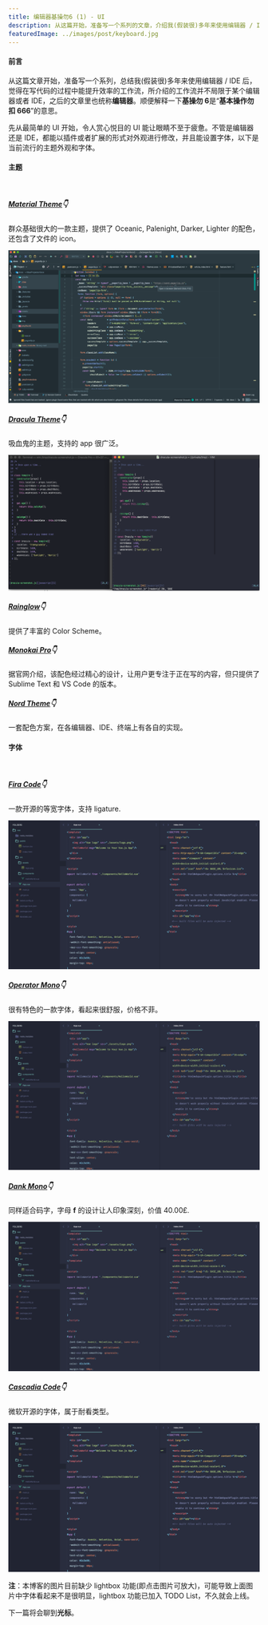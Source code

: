 ```yaml
---
title: 编辑器基操勿6 (1) - UI
description: 从这篇开始，准备写一个系列的文章，介绍我(假装很)多年来使用编辑器 / IDE 后，觉得在写代码的过程中能提升效率的工作流,先从能令人赏心悦目的 UI 开始
featuredImage: ../images/post/keyboard.jpg
---
```


#### 前言

从这篇文章开始，准备写一个系列，总结我(假装很)多年来使用编辑器 / IDE 后，觉得在写代码的过程中能提升效率的工作流，所介绍的工作流并不局限于某个编辑器或者 IDE，之后的文章里也统称**编辑器**。顺便解释一下**基操勿 6**是“**基本操作勿扣 666**”的意思。

先从最简单的 UI 开始，令人赏心悦目的 UI 能让眼睛不至于疲惫。不管是编辑器还是 IDE，都能以插件或者扩展的形式对外观进行修改，并且能设置字体，以下是当前流行的主题外观和字体。

#### 主题

<br />

##### [Material Theme](https://www.material-theme.com/)👇

群众基础很大的一款主题，提供了 Oceanic, Palenight, Darker, Lighter 的配色，还包含了文件的 icon。

![Material Theme](../images/post/materialtheme.png)

##### [Dracula Theme](https://draculatheme.com/)👇

吸血鬼的主题，支持的 app 很广泛。

![Dracula Theme](../images/post/draculatheme.png)

##### [Rainglow](https://rainglow.io/)👇

提供了丰富的 Color Scheme。

##### [Monokai Pro](https://monokai.pro/)👇

据官网介绍，该配色经过精心的设计，让用户更专注于正在写的内容，但只提供了 Sublime Text 和 VS Code 的版本。

##### [Nord Theme](https://www.nordtheme.com/)👇

一套配色方案，在各编辑器、IDE、终端上有各自的实现。

#### 字体

<br />

##### [Fira Code](https://github.com/tonsky/FiraCode)👇

一款开源的等宽字体，支持 ligature.

![Fira Code](../images/post/fira-code.png)

##### [Operator Mono](https://www.typography.com/fonts/operator/overview)👇

很有特色的一款字体，看起来很舒服，价格不菲。

![Operator Mono](../images/post/operator-mono.png)

##### [Dank Mono](https://dank.sh/)👇

同样适合码字，字母 **f** 的设计让人印象深刻，价值 40.00£.

![Dank Mono](../images/post/dank-mono.png)

##### [Cascadia Code](https://github.com/microsoft/cascadia-code)👇

微软开源的字体，属于耐看类型。

![Cascadia Code](../images/post/cascadia-code.png)

**注**：本博客的图片目前缺少 lightbox 功能(即点击图片可放大)，可能导致上面图片中字体看起来不是很明显，lightbox 功能已加入 TODO List，不久就会上线。

下一篇将会聊到**光标**。
